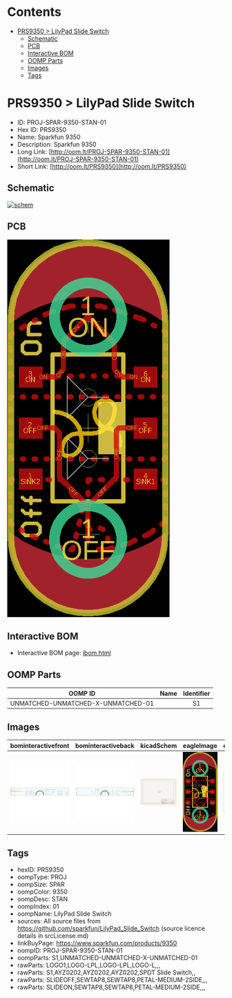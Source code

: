 



Contents
========

* [PRS9350 > LilyPad Slide Switch](#prs9350--lilypad-slide-switch)
	* [Schematic](#schematic)
	* [PCB](#pcb)
	* [Interactive BOM](#interactive-bom)
	* [OOMP Parts](#oomp-parts)
	* [Images](#images)
	* [Tags](#tags)

# PRS9350 > LilyPad Slide Switch

- ID: PROJ-SPAR-9350-STAN-01
- Hex ID: PRS9350
- Name: Sparkfun 9350
- Description: Sparkfun 9350
- Long Link: [http://oom.lt/PROJ-SPAR-9350-STAN-01](http://oom.lt/PROJ-SPAR-9350-STAN-01)
- Short Link: [http://oom.lt/PRS9350](http://oom.lt/PRS9350)

## Schematic
  
[![schem](eagleSchemImage.png)](eagleSchemImage.png)
## PCB
  
[![pcb](eagleImage.png)](eagleImage.png)
## Interactive BOM

- Interactive BOM page: [ibom.html](https://htmlpreview.github.io/?https://github.com/oomlout/oomlout_OOMP_projects/blob/main/PROJ-SPAR-9350-STAN-01/kicad/bom/ibom.html)

## OOMP Parts
  

|OOMP ID|Name|Identifier|
| :---: | :---: | :---: |
|UNMATCHED-UNMATCHED-X-UNMATCHED-01||S1|

## Images
  
  

|bominteractivefront|bominteractiveback|kicadSchem|eagleImage|eagleSchemImage|
| :---: | :---: | :---: | :---: | :---: |
|[![bominteractivefront](bomFront_140.png)](bomFront.png)|[![bominteractiveback](bomBack_140.png)](bomBack.png)|[![kicadSchem](kicadSchem_140.png)](kicadSchem.png)|[![eagleImage](eagleImage_140.png)](eagleImage.png)|[![eagleSchemImage](eagleSchemImage_140.png)](eagleSchemImage.png)|

## Tags

- hexID: PRS9350
- oompType: PROJ
- oompSize: SPAR
- oompColor: 9350
- oompDesc: STAN
- oompIndex: 01
- oompName: LilyPad Slide Switch
- sources: All source files from https://github.com/sparkfun/LilyPad_Slide_Switch (source licence details in srcLicense.md)
- linkBuyPage: https://www.sparkfun.com/products/9350
- oompID: PROJ-SPAR-9350-STAN-01
- oompParts: S1,UNMATCHED-UNMATCHED-X-UNMATCHED-01
- rawParts: LOGO1,LOGO-LPL,LOGO-LPL,LOGO-L,,,
- rawParts: S1,AYZ0202,AYZ0202,AYZ0202,SPDT Slide Switch,,
- rawParts: SLIDEOFF,SEWTAP8,SEWTAP8,PETAL-MEDIUM-2SIDE,,,
- rawParts: SLIDEON,SEWTAP8,SEWTAP8,PETAL-MEDIUM-2SIDE,,,
